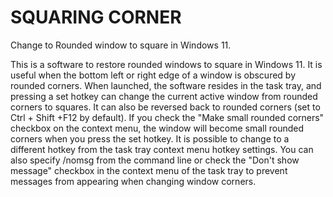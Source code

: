 # SQUARING CORNER
Change to Rounded window to square in Windows 11.

This is a software to restore rounded windows to square in Windows 11.
It is useful when the bottom left or right edge of a window is obscured by rounded corners.
When launched, the software resides in the task tray, and pressing a set hotkey can change the current active window from rounded corners to squares.
It can also be reversed back to rounded corners (set to Ctrl + Shift +F12 by default).
If you check the "Make small rounded corners" checkbox on the context menu, the window will become small rounded corners when you press the set hotkey.
It is possible to change to a different hotkey from the task tray context menu hotkey settings.
You can also specify /nomsg from the command line or check the "Don't show message" checkbox in the context menu of the task tray to prevent messages from appearing when changing window corners.
